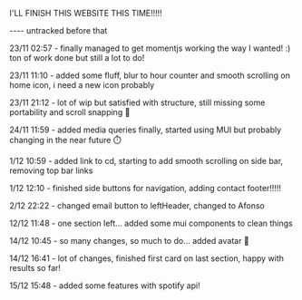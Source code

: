 I'LL FINISH THIS WEBSITE THIS TIME!!!!!

---- untracked before that

23/11 02:57 - finally managed to get momentjs working the way I wanted! :) ton of work done but still a lot to do!

23/11 11:10 - added some fluff, blur to hour counter and smooth scrolling on home icon, i need a new icon probably

23/11 21:12 - lot of wip but satisfied with structure, still missing some portability and scroll snapping 🐙

24/11 11:59 - added media queries finally, started using MUI but probably changing in the near future ⏱️

1/12 10:59 - added link to cd, starting to add smooth scrolling on side bar, removing top bar links

1/12 12:10 - finished side buttons for navigation, adding contact footer!!!!!

2/12 22:22 - changed email button to leftHeader, changed to Afonso

12/12 11:48 - one section left... added some mui components to clean things

14/12 10:45 - so many changes, so much to do... added avatar 🤖

14/12 16:41 - lot of changes, finished first card on last section, happy with results so far!

15/12 15:48 - added some features with spotify api! 